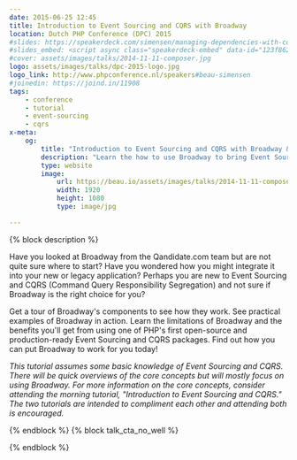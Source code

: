 ```yaml
---
date: 2015-06-25 12:45
title: Introduction to Event Sourcing and CQRS with Broadway
location: Dutch PHP Conference (DPC) 2015
#slides: https://speakerdeck.com/simensen/managing-dependencies-with-composer-php-world-2014
#slides_embed: <script async class="speakerdeck-embed" data-id="123f86204bf401329b467e55d489251a" data-ratio="1.77777777777778" src="//speakerdeck.com/assets/embed.js"></script>
#cover: assets/images/talks/2014-11-11-composer.jpg
logo: assets/images/talks/dpc-2015-logo.jpg
logo_link: http://www.phpconference.nl/speakers#beau-simensen
#joinedin: https://joind.in/11908
tags:
    - conference
    - tutorial
    - event-sourcing
    - cqrs
x-meta:
    og:
        title: "Introduction to Event Sourcing and CQRS with Broadway &middot; Beau Simensen &middot; dflydev"
        description: "Learn the how to use Broadway to bring Event Sourcing and CQRS to your application."
        type: website
        image:
            url: https://beau.io/assets/images/talks/2014-11-11-composer.jpg
            width: 1920
            height: 1080
            type: image/jpg

---
```

{% block description %}

Have you looked at Broadway from the Qandidate.com team but are not quite sure where to start? Have you wondered how you might integrate it into your new or legacy application? Perhaps you are new to Event Sourcing and CQRS (Command Query Responsibility Segregation) and not sure if Broadway is the right choice for you?

Get a tour of Broadway's components to see how they work. See practical examples of Broadway in action. Learn the limitations of Broadway and the benefits you'll get from using one of PHP's first open-source and production-ready Event Sourcing and CQRS packages. Find out how you can put Broadway to work for you today!

*This tutorial assumes some basic knowledge of Event Sourcing and CQRS. There will be quick overviews of the core concepts but will mostly focus on using Broadway. For more information on the core concepts, consider attending the morning tutorial, "Introduction to Event Sourcing and CQRS." The two tutorials are intended to compliment each other and attending both is encouraged.*

{% endblock %}
{% block talk_cta_no_well %}
<script src="https://app.convertkit.com/landing_pages/766.js?orient=horz&ref=beau.io-dpc-escqrsbroadway"></script>
{% endblock  %}
